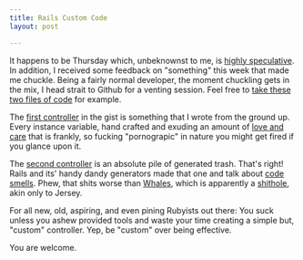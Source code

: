 ```yaml
---
title: Rails Custom Code
layout: post

---
```



It happens to be Thursday which, unbeknownst to me, is [highly speculative][1]. In addition, I received some feedback on "something" this week that made me chuckle. Being a fairly normal developer, the moment chuckling gets in the mix, I head strait to Github for a venting session. Feel free to [take these two files of code][2] for example.

The [first controller][3] in the gist is something that I wrote from the ground up. Every instance variable, hand crafted and exuding an amount of [love and care][4] that is frankly, so fucking "pornograpic" in nature you might get fired if you glance upon it.

The [second controller][5] is an absolute pile of generated trash. That's right! Rails and its' handy dandy generators made that one and talk about [code smells][1]. Phew, that shits worse than [Whales][6], which is apparently a [shithole][7], akin only to Jersey.

For all new, old, aspiring, and even pining Rubyists out there: You suck unless you ashew provided tools and waste your time creating a simple but, "custom" controller. Yep, be "custom" over being effective.

You are welcome.

[1]: http://youtu.be/-JFfN5pKzFU
[2]: https://gist.github.com/bradendouglass/5114104
[3]: https://gist.github.com/bradendouglass/5114104#file-completely_fucking_custom_controller-rb
[4]: https://gimmebar.com/view/503258b5aac422d76f000036/big
[5]: https://gist.github.com/bradendouglass/5114104#file-not_fucking_customs_controller-rb
[6]: http://cloudbacon.com
[7]: http://www.urbandictionary.com/define.php?term=shithole
